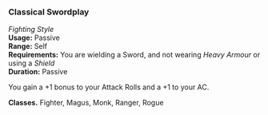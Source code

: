 ### Classical Swordplay
*Fighting Style*  
**Usage:** Passive  
**Range:** Self  
**Requirements:** You are wielding a Sword, and not wearing *Heavy Armour* or using a *Shield*  
**Duration:** Passive  

You gain a +1 bonus to your Attack Rolls and a +1 to your AC.

**Classes.** Fighter, Magus, Monk, Ranger, Rogue